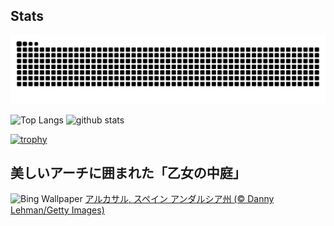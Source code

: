 ## Stats
<picture>
  <source media="(prefers-color-scheme: dark)" srcset="https://raw.githubusercontent.com/ba230t/ba230t/output/github-contribution-grid-snake-dark.svg">
  <source media="(prefers-color-scheme: light)" srcset="https://raw.githubusercontent.com/ba230t/ba230t/output/github-contribution-grid-snake.svg">
  <img alt="github contribution grid snake animation" src="https://raw.githubusercontent.com/ba230t/ba230t/output/github-contribution-grid-snake.svg">
</picture>

<p align="left">
  <img alt="Top Langs" height="150px" src="https://github-readme-stats.vercel.app/api/top-langs/?username=ba230t&layout=compact&theme=transparent" />
  <img alt="github stats" height="150px" src="https://github-readme-stats.vercel.app/api?username=ba230t&theme=transparent" />
</p>

[![trophy](https://github-profile-trophy.vercel.app/?username=ba230t&theme=transparent&column=7)](https://github.com/ryo-ma/github-profile-trophy)


<!-- Bing Wallpaper Start -->
## 美しいアーチに囲まれた「乙女の中庭」
![Bing Wallpaper](https://www.bing.com/th?id=OHR.AlcazarSeville_JA-JP7812179664_1920x1080.jpg&rf=LaDigue_1920x1080.jpg&pid=hp)
[アルカサル, スペイン アンダルシア州 (© Danny Lehman/Getty Images)](https://www.bing.com/search?q=%E3%82%A2%E3%83%AB%E3%82%AB%E3%82%B5%E3%83%AB&form=hpcapt&filters=HpDate%3a%2220241012_1500%22)
<!-- Bing Wallpaper End -->
